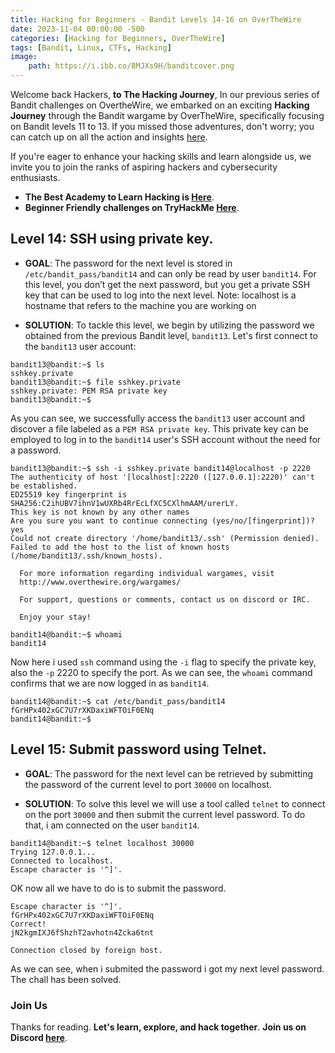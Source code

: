 ```yaml
---
title: Hacking for Beginners - Bandit Levels 14-16 on OverTheWire
date: 2023-11-04 00:00:00 -500
categories: [Hacking for Beginners, OverTheWire]
tags: [Bandit, Linux, CTFs, Hacking]
image:
    path: https://i.ibb.co/8MJXs9H/banditcover.png
---
```


Welcome back Hackers, **to The Hacking Journey**, In our previous series of Bandit challenges on OvertheWire, we embarked on an exciting **Hacking Journey** through the Bandit wargame by OverTheWire, specifically focusing on Bandit levels 11 to 13. If you missed those adventures, don't worry; you can catch up on all the action and insights [here](https://blackcybersec.xyz/categories/overthewire/).

If you're eager to enhance your hacking skills and learn alongside us, we invite you to join the ranks of aspiring hackers and cybersecurity enthusiasts.

- **The Best Academy to Learn Hacking is [Here](https://affiliate.hackthebox.com/nenandjabhata)**.
- **Beginner Friendly challenges on TryHackMe [Here](https://tryhackme.com/signup?referrer=61e8a27ddd3f3b00496505d1)**.

## **Level 14**: SSH using private key.

- **GOAL**: 
The password for the next level is stored in `/etc/bandit_pass/bandit14` and can only be read by user `bandit14`. For this level, you don’t get the next password, but you get a private SSH key that can be used to log into the next level. Note: localhost is a hostname that refers to the machine you are working on

- **SOLUTION**:
To tackle this level, we begin by utilizing the password we obtained from the previous Bandit level, `bandit13`. Let's first connect to the `bandit13` user account:
```terminal
bandit13@bandit:~$ ls
sshkey.private
bandit13@bandit:~$ file sshkey.private 
sshkey.private: PEM RSA private key
bandit13@bandit:~$ 
```
As you can see, we successfully access the `bandit13` user account and discover a file labeled as a `PEM RSA private key`. This private key can be employed to log in to the `bandit14` user's SSH account without the need for a password.

```terminal
bandit13@bandit:~$ ssh -i sshkey.private bandit14@localhost -p 2220
The authenticity of host '[localhost]:2220 ([127.0.0.1]:2220)' can't be established.
ED25519 key fingerprint is SHA256:C2ihUBV7ihnV1wUXRb4RrEcLfXC5CXlhmAAM/urerLY.
This key is not known by any other names
Are you sure you want to continue connecting (yes/no/[fingerprint])? yes
Could not create directory '/home/bandit13/.ssh' (Permission denied).
Failed to add the host to the list of known hosts (/home/bandit13/.ssh/known_hosts).

  For more information regarding individual wargames, visit
  http://www.overthewire.org/wargames/

  For support, questions or comments, contact us on discord or IRC.

  Enjoy your stay!

bandit14@bandit:~$ whoami
bandit14
```
Now here i used `ssh` command using the `-i` flag to specify the private key, also the `-p` 2220 to specify the port.
As we can see, the `whoami` command confirms that we are now logged in as `bandit14`.

```terminal
bandit14@bandit:~$ cat /etc/bandit_pass/bandit14
fGrHPx402xGC7U7rXKDaxiWFTOiF0ENq
bandit14@bandit:~$ 
```

## **Level 15**: Submit password using Telnet.

- **GOAL**: 
The password for the next level can be retrieved by submitting the password of the current level to port `30000` on localhost.

- **SOLUTION**:
To solve this level we will use a tool called `telnet` to connect on the port `30000` and then submit the current level password.
To do that, i am connected on the user `bandit14`.
```terminal
bandit14@bandit:~$ telnet localhost 30000
Trying 127.0.0.1...
Connected to localhost.
Escape character is '^]'.

```
OK now all we have to do is to submit the password.
```terminal
Escape character is '^]'.
fGrHPx402xGC7U7rXKDaxiWFTOiF0ENq
Correct!
jN2kgmIXJ6fShzhT2avhotn4Zcka6tnt

Connection closed by foreign host.

```
As we can see, when i submited the password i got my next level password. The chall has been solved.


### Join Us
Thanks for reading. **Let's learn, explore, and hack together**. **Join us on Discord [here](https://discord.gg/wBT9wr9ruG)**. 